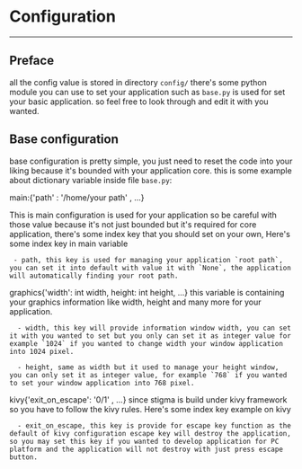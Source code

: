 # Configuration
***

## Preface
all the config value is stored in directory `config/` there's some python module you can use to set your application
such as `base.py` is used for set your basic application. so feel free to look through and edit it with you wanted.

## Base configuration
base configuration is pretty simple, you just need to reset the code into your liking because it's bounded with 
your application core. this is some example about dictionary variable inside file `base.py`:

main:{'path' : '/home/your path' , ...}

This is main configuration is used for your application so be careful with those value because it's not just bounded
but it's required for core application, there's some index key that you should set on your own, Here's some index key
in main variable

     - path, this key is used for managing your application `root path`, you can set it into default with value it with `None`, the application will automatically finding your root path.
     
graphics{'width': int width, height: int height, ...}
this variable is containing your graphics information like width, height and many more for your application.

      - width, this key will provide information window width, you can set it with you wanted to set but you only can set it as integer value for example `1024` if you wanted to change width your window application into 1024 pixel.

      - height, same as width but it used to manage your height window, you can only set it as integer value, for example `768` if you wanted to set your window application into 768 pixel.

kivy{'exit_on_escape': '0/1' , ...}
since stigma is build under kivy framework so you have to  follow the kivy rules. Here's some index key example on kivy

      - exit_on_escape, this key is provide for escape key function as the default of kivy configuration escape key will destroy the application, so you may set this key if you wanted to develop application for PC platform and the application will not destroy with just press escape button.
